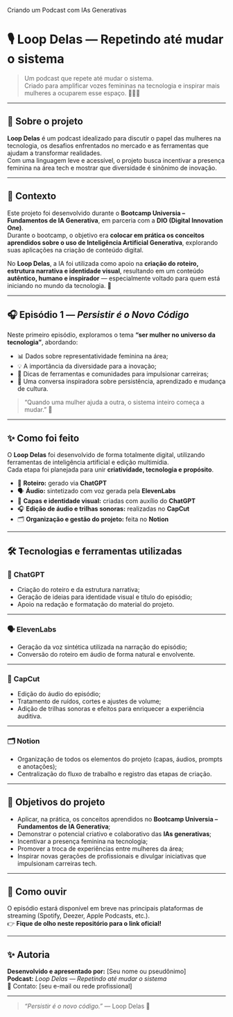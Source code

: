  Criando um Podcast com IAs Generativas

# 🎙️ Loop Delas — Repetindo até mudar o sistema

> Um podcast que repete até mudar o sistema.  
> Criado para amplificar vozes femininas na tecnologia e inspirar mais mulheres a ocuparem esse espaço. 👩‍💻💜

---

## 🚀 Sobre o projeto

**Loop Delas** é um podcast idealizado para discutir o papel das mulheres na tecnologia, os desafios enfrentados no mercado e as ferramentas que ajudam a transformar realidades.  
Com uma linguagem leve e acessível, o projeto busca incentivar a presença feminina na área tech e mostrar que diversidade é sinônimo de inovação.

---

## 🧠 Contexto

Este projeto foi desenvolvido durante o **Bootcamp Universia – Fundamentos de IA Generativa**, em parceria com a **DIO (Digital Innovation One)**.  
Durante o bootcamp, o objetivo era **colocar em prática os conceitos aprendidos sobre o uso de Inteligência Artificial Generativa**, explorando suas aplicações na criação de conteúdo digital.

No **Loop Delas**, a IA foi utilizada como apoio na **criação do roteiro, estrutura narrativa e identidade visual**, resultando em um conteúdo **autêntico, humano e inspirador** — especialmente voltado para quem está iniciando no mundo da tecnologia. 💫

---

## 🎧 Episódio 1 — *Persistir é o Novo Código*

Neste primeiro episódio, exploramos o tema **“ser mulher no universo da tecnologia”**, abordando:

- 📊 Dados sobre representatividade feminina na área;  
- 💡 A importância da diversidade para a inovação;  
- 🧭 Dicas de ferramentas e comunidades para impulsionar carreiras;  
- 💬 Uma conversa inspiradora sobre persistência, aprendizado e mudança de cultura.

> “Quando uma mulher ajuda a outra, o sistema inteiro começa a mudar.” 💪

---

## ✨ Como foi feito

O **Loop Delas** foi desenvolvido de forma totalmente digital, utilizando ferramentas de inteligência artificial e edição multimídia.  
Cada etapa foi planejada para unir **criatividade, tecnologia e propósito**.

- 🧠 **Roteiro:** gerado via **ChatGPT**  
- 🗣️ **Áudio:** sintetizado com voz gerada pela **ElevenLabs**  
- 🎨 **Capas e identidade visual:** criadas com auxílio do **ChatGPT**  
- 🎧 **Edição de áudio e trilhas sonoras:** realizadas no **CapCut**  
- 🗂️ **Organização e gestão do projeto:** feita no **Notion**

---

## 🛠️ Tecnologias e ferramentas utilizadas

### 💬 **ChatGPT**
- Criação do roteiro e da estrutura narrativa;  
- Geração de ideias para identidade visual e título do episódio;  
- Apoio na redação e formatação do material do projeto.

---

### 🗣️ **ElevenLabs**
- Geração da voz sintética utilizada na narração do episódio;  
- Conversão do roteiro em áudio de forma natural e envolvente.

---

### 🎨 **CapCut**
- Edição do áudio do episódio;  
- Tratamento de ruídos, cortes e ajustes de volume;  
- Adição de trilhas sonoras e efeitos para enriquecer a experiência auditiva.

---

### 🗂️ **Notion**
- Organização de todos os elementos do projeto (capas, áudios, prompts e anotações);  
- Centralização do fluxo de trabalho e registro das etapas de criação.

---

## 🧩 Objetivos do projeto

- Aplicar, na prática, os conceitos aprendidos no **Bootcamp Universia – Fundamentos de IA Generativa**;  
- Demonstrar o potencial criativo e colaborativo das **IAs generativas**;  
- Incentivar a presença feminina na tecnologia;  
- Promover a troca de experiências entre mulheres da área;  
- Inspirar novas gerações de profissionais e divulgar iniciativas que impulsionam carreiras tech.

---

## 💬 Como ouvir

O episódio estará disponível em breve nas principais plataformas de streaming (Spotify, Deezer, Apple Podcasts, etc.).  
👉 **Fique de olho neste repositório para o link oficial!**

---

## ✨ Autoria

**Desenvolvido e apresentado por:** [Seu nome ou pseudônimo]  
**Podcast:** *Loop Delas — Repetindo até mudar o sistema*  
📧 Contato: [seu e-mail ou rede profissional]  

---

> _“Persistir é o novo código.”_ — Loop Delas 💫
